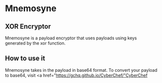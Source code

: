 # Mnemosyne
## XOR Encryptor
Mnemosyne is a payload encryptor that uses payloads using keys generated by the xor function.

## How to use it
Mnemosyne takes in the payload in base64 format.
To convert your payload to base64, visit <a href="https://gchq.github.io/CyberChef/"CyberChef</a>


